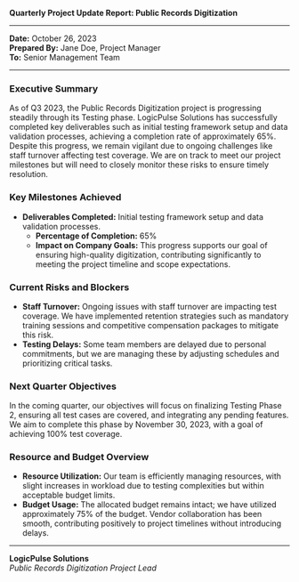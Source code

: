 

**Quarterly Project Update Report: Public Records Digitization**

---

**Date:** October 26, 2023  
**Prepared By:** Jane Doe, Project Manager  
**To:** Senior Management Team  

---

### Executive Summary

As of Q3 2023, the Public Records Digitization project is progressing steadily through its Testing phase. LogicPulse Solutions has successfully completed key deliverables such as initial testing framework setup and data validation processes, achieving a completion rate of approximately 65%. Despite this progress, we remain vigilant due to ongoing challenges like staff turnover affecting test coverage. We are on track to meet our project milestones but will need to closely monitor these risks to ensure timely resolution.

### Key Milestones Achieved

- **Deliverables Completed:** Initial testing framework setup and data validation processes.
  - **Percentage of Completion:** 65%
  - **Impact on Company Goals:** This progress supports our goal of ensuring high-quality digitization, contributing significantly to meeting the project timeline and scope expectations.

### Current Risks and Blockers

- **Staff Turnover:** Ongoing issues with staff turnover are impacting test coverage. We have implemented retention strategies such as mandatory training sessions and competitive compensation packages to mitigate this risk.
- **Testing Delays:** Some team members are delayed due to personal commitments, but we are managing these by adjusting schedules and prioritizing critical tasks.

### Next Quarter Objectives

In the coming quarter, our objectives will focus on finalizing Testing Phase 2, ensuring all test cases are covered, and integrating any pending features. We aim to complete this phase by November 30, 2023, with a goal of achieving 100% test coverage.

### Resource and Budget Overview

- **Resource Utilization:** Our team is efficiently managing resources, with slight increases in workload due to testing complexities but within acceptable budget limits.
- **Budget Usage:** The allocated budget remains intact; we have utilized approximately 75% of the budget. Vendor collaboration has been smooth, contributing positively to project timelines without introducing delays.

---

**LogicPulse Solutions**  
*Public Records Digitization Project Lead*